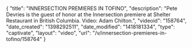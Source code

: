 {
    "title": "INNERSECTION PREMIERES IN TOFINO",
    "description": "Pete Devries is the guest of honor at the Innersection premiere at Shelter Restaurant in British Columbia. Video: Adam Chilton.",
    "videoid": "158764",
    "date_created": "1398292511",
    "date_modified": "1418181334",
    "type": "captivate",
    "layout": "video",
    "url": "\/v\/innersection-premieres-in-tofino\/158764"
}